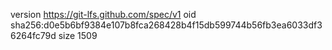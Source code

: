 version https://git-lfs.github.com/spec/v1
oid sha256:d0e5b6bf9384e107b8fca268428b4f15db599744b56fb3ea6033df36264fc79d
size 1509
